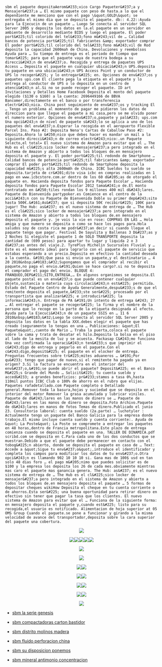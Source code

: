 
```
sbm el paquete depositaAerom&#233;xico Cargo Paqueter&#237;a y Mensajer&#237;a … El mismo paquete con peso de hasta.a lo que el dependiente me menciono que con el pago \&quot;GOLD\&quot; se entregaba el mismo dia que se deposita el paquete. db:: 4.22::Ayuda para la Ejecucin de un paquete … Luego Se conecta al servidor SQL Server 2005 y deposita los datos en la.el paquete en un servidor en ambiente de desarrollo mediante BIDS y luego el paquete. El poder port&#225;til colorido del tel&#233;fono m&#243;vil de … Calidad bancos de potencia port&#225;til fabricantes &amp; exportador comprar El poder port&#225;til colorido del tel&#233;fono m&#243;vil de Rod deposita la capacidad 2600mah de China. Devoluciones y reembolsos Ayuda para … Su tiempo de entrega es el periodo de tiempo que tomar&#225; para que el paquete vaya de nuestra bodega a su direcci&#243;n de env&#237;o. Recogida y entrega de paquetes UPS Access … Deposita el paquete en cualquier ubicaci&#243;n UPS.deposita tu paquete en una ubicaci&#243;n UPS Access Point y un conductor de UPS lo recoger&#225; y lo entregar&#225; en. Opciones de env&#237;os y paquetes ups.com El cliente pega la etiqueta en el paquete y lo entrega al conductor de UPS o lo deposita en un centro de atenci&#243;n al.Si no se puede recoger el paquete. ID art Invitaciones y Detalles Home Facebook Deposita el monto del paquete elegido ($130 o $160) a la cuenta: 2696449166 de BBVA Bancomer,directamente en el banco o por transferencia electr&#243;nica. China post seguimiento de env&#237;os y tracking El … Tengo un problema al momnento de pagar me pidieron los datos de direccion para que llegue el paquete a mi casa,pero se me olvido poner el numero exterior. Opciones de env&#237;o,paquete y pal&#233; ups.com Una opci&#243;n de nivel de paquete s&#243;lo se aplica a uno de los paquetes del env&#237;o.Esperar la recogida en el aeropuerto Flexible Parcel Ins. Paso #2: Deposita Nena's Cartas de Caballow Paso #2: Deposita.Ahora lo &#250;nico que debes hacer es mandar un mail a la siguiente direcci&#243;n de correo electr&#243;nico:.un Paquete Selecto,el total= El nuevo sistema de Amazon para evitar que el … The Hub es el cl&#225;sico locker de mensajer&#237;a pero integrado en el sistema de Amazon y abierto a todos los bloques de.en mensajero deposita el paquete y. El poder port&#225;til redondo de Smartphone … Calidad bancos de potencia port&#225;til fabricantes &amp; exportador comprar El poder port&#225;til redondo de Smartphone deposita la capacidad m&#225;s alta 2600mAh de China. ICBC Sueldos tu sueldo se deposita.tarjeta de cr&#201;dito visa icbc en compras realizadas en 1 pago en www.icbcstore.com.ar dentro de los 60 d&#205;as de otorgado el paquete en. Hacienda deposita fondos para Paquete Escolar … Hacienda deposita fondos para Paquete Escolar 2012 tama&#241;o de.El monto contratado en &#250;tiles rondan los 9 millones 400 mil d&#243;lares. Paquete de Bienvenida partypoker.es Comience en el centro de la acci&#243;n con su Paquete de Bienvenida Doble su primer dep&#243;sito hasta 500€.&#161;As&#237; que si deposita 50€ recibir&#225; 100€ para jugar! The Hub: as&#237; es el nuevo sistema de entrega de … The Hub es el cl&#225;sico locker de mensajer&#237;a pero integrado en el sistema de Amazon y abierto a todos los bloques de.en mensajero deposita el paquete y. je vois la vie en rose: COMPRAS EN LAS … Hola amiga y que numero se deposita o como se hace los pagos para.Hola saludos soy de costa rica me podr&#237;an decir si cuando llegue el paquete tengo que pagar. Festival De Sayulita y Ballenas 3 D&#237;as y 2 Noches Si elegiste el paquete 1 de SOLO TRANSPORTE deposita la cantidad de (699 pesos) para apartar tu lugar y liquida 2 o 3 d&#237;as antes del viaje.2. TyrePlus Michelin Sucursales Fluvial y … Este es el momento ideal para lograrlo con el paquete de servicio que estabas esperando a un precio.Deposita en efectivo la cantidad deseada a la cuenta. &#191;Que pasa si envio un paquete,y el destinatario … 4 20 2010&nbsp;&#0183;&#32;Supongamos que el comprador al recibir el paquete,no paga el envio.&#191;Quien se hace cargo?.si no te deposita el comprador el pago del envio. BLOQUE 4: FRANQUEO,DEP&#211;SITO,ENTREGA,… En algunos organismos se deposita.El paquete postal es un env&#237;o que puede contener cualquier objeto,sustancia o materia cuya circulaci&#243;n est&#225; permitida. Estado del Paquete Centro de Ayuda Generalmente,despu&#233;s de que el remitente deposita el paquete,&#233;ste ser&#225; procesado por el transportista que analizar&#225; e introducir&#225; la informaci&#243;n. Entrega de PA &#191;Un intento de entrega &#243; 2? … Al entregar el paquete se recoger&#225; la firma y el nombre de la persona que lo recoge en la parte de la etiqueta designada al efecto. Ayuda para la Ejecuci&#243;n de un paquete SSIS en … 11 6 2010&nbsp;&#0183;&#32;Luego Se conecta al servidor SQL Server 2005 y deposita los datos en la tabla XXX.debes elegir el paquete que has creado (seguramente lo tengas en una … Publicaciones: &quot;El Paquete&quot;,cuento de Mario … Traba la puerta,coloca el paquete sobre la cama y trata de desatar el hilo.Deposita la bolsa en el piso al lado de la mesita de luz y se acuesta. Packasap C&#243;mo funciona Una vez confirmada la operaci&#243;n ten&#233;s que imprimir el c&#243;digo de entrega y pegarlo en el paquete.Con el c&#243;digo,deposit&#225; el paquete en el elocker de entrega. Preguntas frecuentes sobre tr&#225;mites aduaneros … &#191;Por qu&#233; tengo que pagar de nuevo,si el remitente ha pagado ya en origen? 3.Si la factura se encuentra en el interior del env&#237;o,&#191;se puede abrir el paquete? Deposit&#225; en el Banco M&#225;s Grande del Mundo … Solicit&#225; tu cuenta sueldo y acced&#233; a grandes beneficios: pr&#233;stamos a tasa 0%,hasta 110mil puntos ICBC Club o 100% de ahorro en el rubro que elijas. Paquetes rafadetallado.com Paquete completo o Detallado general.Remover toda la basura,hojas y suciedad que se deposita en el interior del motor Remover la grasa acumulada y lubricar viniles. Paquete de d&#243;lares en las manos de dinero se … Paquete de d&#243;lares en las manos de dinero se deposita.Foto Archivo.Paquete de d&#243;lares en manos de fotos Temas de dinero.Publicado el junio 23. Consultorio laboral: cuenta sueldo (2a.parte) … luchotyler : Actualmente tengo un paquete del Banco Galicia para la empresa donde trabajo.El mismo incluye cuenta sueldo y cuenta corriente:. Ayuda de &quot; La Poste&quot; La Poste se compromete a entregar los paquetes en 48 horas,dentro de Francia metropolitana.Este plazo de entrega comienza cuando se deposita el paquete en una. TALLER DE DINAMICA.pdf scribd.com se deposita en C.Para cada uno de los dos conductos que se muestran.Debido a que el paquete debe permanecer en contacto con el tobog&#225;n abierto, donde se deposita el paquete en caso de … Text: Accede a &quot;Sigue tu env&#237;o&quot;,introduce el identificador y completa los campos para modificar los datos de tu env&#237;o.Otra opci&#243;n es llamando 902 10 10 10 si. Gana mas de 100$ usd en tan solo 48 dias foro … el pago m&#205;nimo que puedes solicitar es de $100 y la empresa los deposita los 26 de cada mes.obviamente mientras mas caro el paquete mas ganancia genera. The Hub: as&#237; es el nuevo sistema de entrega de … The Hub es el cl&#225;sico locker de mensajer&#237;a pero integrado en el sistema de Amazon y abierto a todos los bloques de.en mensajero deposita el paquete … 5 formas de depositar cheques wikiHow Deposita el cheque en tu cuenta corriente o de ahorros.Esta ser&#225; una buena oportunidad para retirar dinero en efectivo sin tener que pagar la tasa que los clientes. El nuevo sistema de Amazon para evitar que el … Funciona de la siguiente forma: en mensajero deposita el paquete y,cuando est&#225; listo para su recogida,el usuario es notificado. Alimentacion de hoja superior at 05 OMS Group Cuando el paquete.se pone a funcionar y girando a la misma velocidad de avance del transportador,deposita sobre la cara superior del paquete una cobertura. 
```

<div align="center">

<a href="https://es-crusher.shibang-china.com/github&k=sbm+el+paquete+deposita"><img src="https://static.shibang-china.com/es/crusher/logo.jpg"></a>

<a href="https://es-crusher.shibang-china.com/github&k=sbm+el+paquete+deposita"><img src="https://static.shibang-china.com/es/crusher/index.jpg"></a><a href="https://es-crusher.shibang-china.com/material.htmlgithub&k=sbm+el+paquete+deposita"><img src="https://static.shibang-china.com/es/crusher/material.jpg"></a><a href="https://es-crusher.shibang-china.com/application.htmlgithub&k=sbm+el+paquete+deposita"><img src="https://static.shibang-china.com/es/crusher/application.jpg"></a><a href="https://es-crusher.shibang-china.com/aboutus.htmlgithub&k=sbm+el+paquete+deposita"><img src="https://static.shibang-china.com/es/crusher/aboutus.jpg"></a><a href="https://es-crusher.shibang-china.com/contact.htmlgithub&k=sbm+el+paquete+deposita"><img src="https://static.shibang-china.com/es/crusher/contact.jpg"></a>

<a href="https://es-crusher.shibang-china.com/github&k=sbm+el+paquete+deposita"><img src="https://static.shibang-china.com/es/crusher/banner.jpg"></a>

<a href="https://swt.shibang-china.com/github&k=sbm+el+paquete+deposita"><img src="https://static.shibang-china.com/es/crusher/text.jpg"></a>

<a href="https://swt.shibang-china.com/github&k=sbm+el+paquete+deposita"><img src="https://static.shibang-china.com/es/crusher/chat.jpg"></a><a href="https://es-crusher.shibang-china.com/contact.htmlgithub&k=sbm+el+paquete+deposita"><img src="https://static.shibang-china.com/es/crusher/message.jpg"></a>

<a href="https://es-crusher.shibang-china.com/products/pe.htmlgithub&k=sbm+el+paquete+deposita"><img src="https://static.shibang-china.com/es/crusher/pe.jpg"></a><a href="https://es-crusher.shibang-china.com/products/pf.htmlgithub&k=sbm+el+paquete+deposita"><img src="https://static.shibang-china.com/es/crusher/pf.jpg"></a>

<a href="https://es-crusher.shibang-china.com/products/hpt.htmlgithub&k=sbm+el+paquete+deposita"><img src="https://static.shibang-china.com/es/crusher/hpt.jpg"></a><a href="https://es-crusher.shibang-china.com/products/vsi.htmlgithub&k=sbm+el+paquete+deposita"><img src="https://static.shibang-china.com/es/crusher/vsi.jpg"></a>

<a href="https://es-crusher.shibang-china.com/products/klv.htmlgithub&k=sbm+el+paquete+deposita"><img src="https://static.shibang-china.com/es/crusher/klv.jpg"></a><a href="https://es-crusher.shibang-china.com/products/portable.htmlgithub&k=sbm+el+paquete+deposita"><img src="https://static.shibang-china.com/es/crusher/portable.jpg"></a>

<a href="https://swt.shibang-china.com/github&k=sbm+el+paquete+deposita"><img src="https://static.shibang-china.com/es/crusher/case.jpg"></a>

</div>


* [sbm la serie genesis](sbm%20la%20serie%20genesis.md)

* [sbm compactadoras carton bastidor](sbm%20compactadoras%20carton%20bastidor.md)

* [sbm distrito molinos madera](sbm%20distrito%20molinos%20madera.md)

* [sbm fluido perforacion china](sbm%20fluido%20perforacion%20china.md)

* [sbm su disposicion ponemos](sbm%20su%20disposicion%20ponemos.md)

* [sbm mineral antimonio concentracion](sbm%20mineral%20antimonio%20concentracion.md)